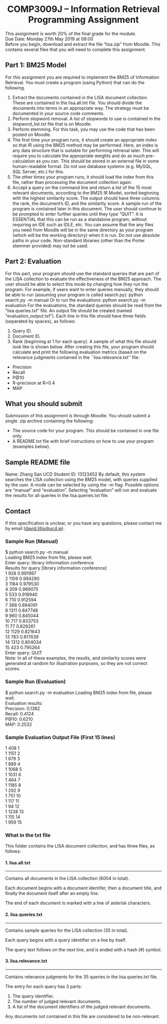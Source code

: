 # <center>COMP3009J – Information Retrieval Programming Assignment</center>
This assignment is worth 20% of the final grade for the module.  
Due Date: Monday 27th May 2019 at 08:00  
Before you begin, download and extract the file “lisa.zip” from Moodle. This contains several
files that you will need to complete this assignment.  
## Part 1: BM25 Model
For this assignment you are required to implement the BM25 of Information Retrieval. You
must create a program (using Python) that can do the following.
1. Extract the documents contained in the LISA document collection. These are contained in
the lisa.all.txt file. You should divide the documents into terms in an appropriate way. The
strategy must be documented in your source code comments.
2. Perform stopword removal. A list of stopwords to use is contained in the stopword_list.txt
file that is on Moodle.
3. Perform stemming. For this task, you may use the code that has been posted on Moodle.
4. The first time your program runs, it should create an appropriate index so that IR using the
BM25 method may be performed. Here, an index is any data structure that is suitable for
performing retrieval later.
This will require you to calculate the appropriate weights and do as much pre-calculation as
you can. This should be stored in an external file in some human-readable format. Do not use
database systems (e.g. MySQL, SQL Server, etc.) for this.
5. The other times your program runs, it should load the index from this file, rather than
processing the document collection again.
6. Accept a query on the command line and return a list of the 15 most relevant documents,
according to the BM25 IR Model, sorted beginning with the highest similarity score. The
output should have three columns: the rank, the document’s ID, and the similarity score. A
sample run of the program is contained later in this document. The user should continue to
be prompted to enter further queries until they type “QUIT”.
It is ESSENTIAL that this can be run as a standalone program, without requiring an IDE such
as IDLE, etc. You can assume that the any files you need from Moodle will be in the same
directory as your program (which will be the working directory) when it is run. Do not use
absolute paths in your code.
Non-standard libraries (other than the Porter stemmer provided) may not be used.
## Part 2: Evaluation
For this part, your program should use the standard queries that are part of the LISA collection
to evaluate the effectiveness of the BM25 approach. The user should be able to select this
mode by changing how they run the program.
For example, if users want to enter queries manually, they should be able to run (assuming
your program is called search.py):
python search.py -m manual
Or to run the evaluations:
python search.py -m evaluation
For the evaluations, the standard queries should be read from the "lisa.queries.txt" file. An
output file should be created (named "evaluation_output.txt"). Each line in this file should
have three fields (separated by spaces), as follows:
1. Query ID.
2. Document ID.
3. Rank (beginning at 1 for each query).
A sample of what this file should look like is shown below.
After creating this file, your program should calculate and print the following evaluation
metrics (based on the relevance judgments contained in the ``lisa.relevance.txt’’ file:
- Precision
- Recall
- P@10
- R-precision at R=0.4
- MAP
## What you should submit
Submission of this assignment is through Moodle. You should submit a single .zip archive
containing the following:
- The source code for your program. This should be contained in one file only.
- A README.txt file with brief instructions on how to use your program (examples
below).
## Sample README file
Name: Zhang San
UCD Student ID: 13123452
By default, this system searches the LISA collection using the BM25 model, with queries
supplied by the user.
A mode can be selected by using the -m flag. Possible options are “manual” and “evaluation”.
Selecting “evaluation” will run and evaluate the results for all queries in the lisa.queries.txt
file.
## Contact
If this specification is unclear, or you have any questions, please contact me by email
(david.lillis@ucd.ie).
### Sample Run (Manual)
$ python search.py -m manual  
Loading BM25 index from file, please wait.  
Enter query: library information conference  
Results for query [library information conference]  
1 928 0.991997  
2 1109 0.984280  
3 1184 0.979530  
4 309 0.969075  
5 533 0.918940  
6 710 0.912594  
7 388 0.894091  
8 1311 0.847748  
9 960 0.845044  
10 717 0.833753  
11 77 0.829261  
12 1129 0.821643  
13 783 0.817639  
14 1312 0.804034  
15 423 0.795264  
Enter query: QUIT  
Note: In all of these examples, the results, and similarity scores were generated at random for
illustration purposes, so they are not correct scores.
### Sample Run (Evaluation)
$ python search.py -m evaluation
Loading BM25 index from file, please wait.  
Evaluation results:  
Precision: 0.1382  
Recall: 0.4124  
P@10: 0.6210  
MAP: 0.2532  
### Sample Evaluation Output File (First 15 lines)
1 408 1  
1 1151 2  
1 679 3  
1 889 4  
1 1068 5  
1 1031 6  
1 464 7  
1 1185 8  
1 292 9  
1 751 10  
1 117 11  
1 94 12  
1 1238 13  
1 115 14  
1 959 15  
### What in the txt file
This folder contains the LISA document collection, and has three files, as follows:

#### 1. lisa.all.txt
---------------

Contains all documents in the LISA collection (6004 in total).

Each document begins with a document identifer, then a document
title, and finally the document itself after an empty line.

The end of each document is marked with a line of asterisk 
characters.

#### 2. lisa.queries.txt
-------------------

Contains sample queries for the LISA collection (35 in total).

Each query begins with a query identifier on a line by itself.

The query text follows on the next line, and is ended with a
hash (#) symbol.

#### 3. lisa.relevance.txt
---------------------

Contains relevance judgments for the 35 queries in the 
lisa.queries.txt file.

The entry for each query has 3 parts:
   1. The query identifier.
   2. The number of judged relevant documents.
   3. A list of the document identifiers of the judged
      relevant documents.

Any documents not contained in this file are considered to be
non-relevant.

